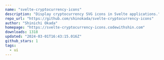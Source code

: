 ```yaml
---
name: "svelte-cryptocurrency-icons"
description: "Display cryptocurrency SVG icons in Svelte applications."
repo_url: "https://github.com/shinokada/svelte-cryptocurrency-icons"
author: "Shinichi Okada"
homepage: "https://svelte-cryptocurrency-icons.codewithshin.com"
downloads: 1318
updated: "2024-03-01T16:43:15.016Z"
github_stars: 1
tags: 
  - ui
---
```

